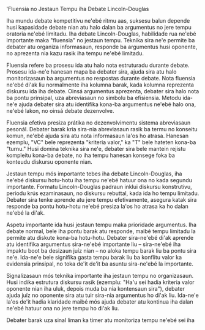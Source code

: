 'Fluensia no Jestaun Tempu iha Debate Lincoln-Douglas

Iha mundu debate kompetitivu ne'ebé ritmu aas, suksesu balun depende husi kapasidade debate nian atu halo dalan ba argumentus no jere tempu oratoria ne'ebé limitadu. Iha debate Lincoln-Douglas, habilidade rua ne'ebé importante maka "fluensia" no jestaun tempu. Teknika sira ne'e permite ba debater atu organiza informasaun, responde ba argumentus husi oponente, no aprezenta nia kazu rasik iha tempu ne'ebé limitadu.

Fluensia refere ba prosesu ida atu halo nota estruturadu durante debate. Prosesu ida-ne'e hanesan mapa ba debater sira, ajuda sira atu halo monitorizasaun ba argumentus no respostas durante debate. Nota fluensia ne'ebé di'ak liu normalmente iha kolumna barak, kada kolumna reprezenta diskursu ida iha debate. Oinsá argumentus aprezenta, debater sira halo nota ba pontu prinsipal, uza abreviasaun no simbolu ba efisiensia. Metodu ida-ne'e ajuda debater sira atu identifika kona-ba argumentus ne'ebé halo ona, ne'ebé lakon, no oinsá debate dezenvolve.

Fluensia efetiva presiza prátika no dezenvolvimentu sistema abreviasaun pesonál. Debater barak kria sira-nia abreviasaun rasik ba termu no konseitu komun, ne'ebé ajuda sira atu nota informasaun la'os ho atrasa. Hanesan ezemplu, "VC" bele reprezenta "kriteria valor," ka "T" bele hateten kona-ba "turnu." Husi domina teknika sira ne'e, debater sira bele mantein rejistu kompleitu kona-ba debate, no iha tempu hanesan konsege foka ba konteudu diskursu oponente nian.

Jestaun tempu mós importante tebes iha debate Lincoln-Douglas, iha ne'ebé diskursu hotu-hotu iha tempu ne'ebé hatuur ona no kada segundu importante. Formatu Lincoln-Douglas padraun inklui diskursu konstrutivu, periodu krús ezaminasaun, no diskursu rebuttal, kada ida ho tempu limitadu. Debater sira tenke aprende atu jere tempu efetivamente, asegura katak sira responde ba pontu hotu-hotu ne'ebé presiza la'os ho atrasa ka ho dalan ne'ebé la di'ak.

Aspetu importante ida husi jestaun tempu maka prioridade argumentus. Iha debate normal, bele iha pontu barak atu responde, maibé tempu limitadu la permite atu diskute kona-ba hotu-hotu. Debater sira-ne'ebé di'ak aprende atu identifika argumentus sira-ne'ebé importante liu – sira-ne'ebé iha impaktu boot ba desizaun juíz nian – no aloka tempu barak liu ba pontu sira ne'e. Ida-ne'e bele signifika gasta tempu barak liu ba konflitu valor ka evidensia prinsipal, no toka de'it de'it ba asuntu sira-ne'ebé la importante.

Signalizasaun mós teknika importante iha jestaun tempu no organizasaun. Husi indika estrutura diskursu rasik (ezemplu: "Ha'u sei hadia kriteria valor oponente nian iha uluk, depois muda ba nia kontensaun sira"), debater ajuda juíz no oponente sira atu tuir sira-nia argumentus ho di'ak liu. Ida-ne'e la'os de'it hadia klaridade maibé mós ajuda debater atu kontinua iha dalan ne'ebé hatuur ona no jere tempu ho di'ak liu.

Debater barak uza sinal liman ka timer atu monitoriza tempu ne'ebé sei iha